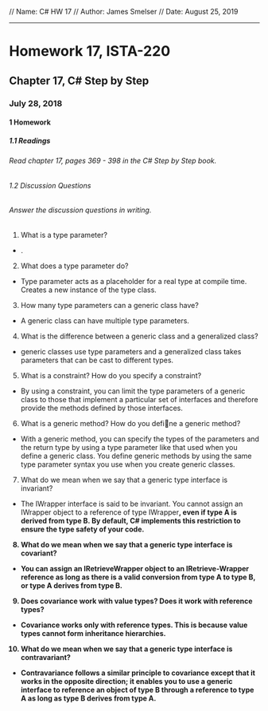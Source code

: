 // Name: C# HW 17
// Author: James Smelser
// Date: August 25, 2019

-----------------------------------------------------
# Homework 17, ISTA-220
## Chapter 17, C# Step by Step
### July 28, 2018
#### 1 Homework
##### 1.1 Readings
###### Read chapter 17, pages 369 - 398 in the C# Step by Step book.
###### 1.2 Discussion Questions
###### Answer the discussion questions in writing.
1. What is a type parameter?
-  <T>.
2. What does a type parameter do?
- Type parameter acts as a placeholder for a real type at compile time. Creates a new instance
of the type class.
3. How many type parameters can a generic class have?
- A generic class can have multiple type parameters.
4. What is the difference between a generic class and a generalized class?
- generic classes use type parameters and a generalized class takes parameters that can be cast to different types.
5. What is a constraint? How do you specify a constraint?
- By using a constraint, you can limit the type parameters of a generic class to those that implement a particular set of interfaces and therefore provide the methods defined by those interfaces.
6. What is a generic method? How do you define a generic method?
- With a generic method, you can specify the types of the parameters and the return type by using a type parameter like that used when you define a generic class. You define generic methods by using the same type parameter syntax you use when you create generic classes.
7. What do we mean when we say that a generic type interface is invariant?
- The IWrapper<T> interface is said to be invariant. You cannot assign an IWrapper<A> object to a reference of type IWrapper<B>, even if type A is derived from type B. By default, C# implements this restriction to ensure the type safety of your code.
8. What do we mean when we say that a generic type interface is covariant?
- You can assign an IRetrieveWrapper<A> object to an IRetrieve-Wrapper<B> reference as long as there is a valid conversion from type A to type B, or type A derives from type B.
9. Does covariance work with value types? Does it work with reference types?
- Covariance works only with reference types. This is because value types cannot form inheritance hierarchies.
10. What do we mean when we say that a generic type interface is contravariant?
- Contravariance follows a similar principle to covariance except that it works in the opposite direction; it enables you to use a generic interface to reference an object of type B through a reference to type A as long as type B derives from type A.
